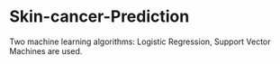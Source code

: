 # Skin-cancer-Prediction
Two machine learning algorithms: Logistic Regression, Support Vector Machines are used.
